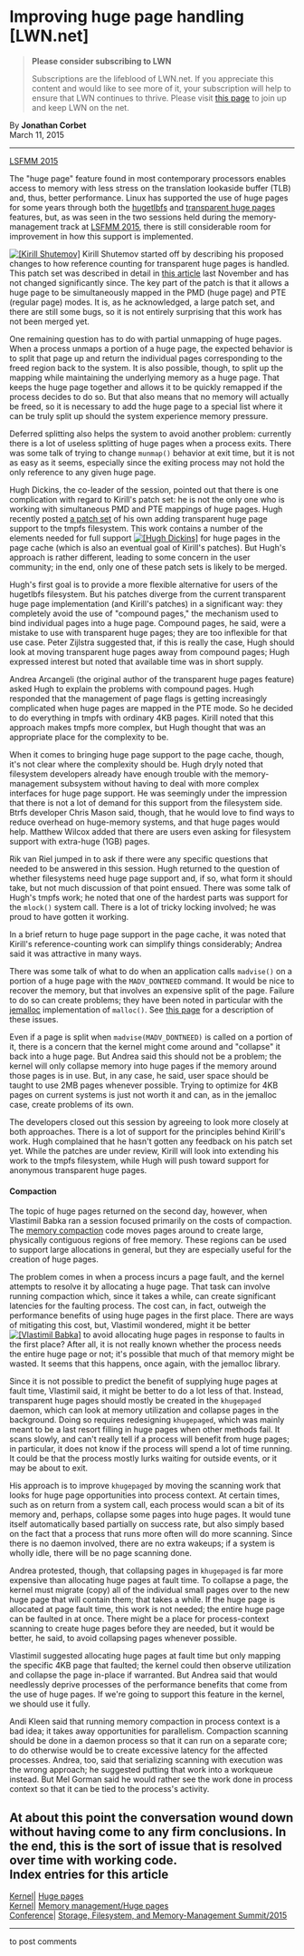 # Improving huge page handling [LWN.net]

> **Please consider subscribing to LWN**
> 
> Subscriptions are the lifeblood of LWN.net. If you appreciate this content and would like to see more of it, your subscription will help to ensure that LWN continues to thrive. Please visit [this page](/Promo/nst-nag1/subscribe) to join up and keep LWN on the net. 

By **Jonathan Corbet**  
March 11, 2015 

* * *

[LSFMM 2015](/Articles/lsfmm2015/)

The "huge page" feature found in most contemporary processors enables access to memory with less stress on the translation lookaside buffer (TLB) and, thus, better performance. Linux has supported the use of huge pages for some years through both the [hugetlbfs](/Articles/374424/) and [transparent huge pages](/Articles/423584/) features, but, as was seen in the two sessions held during the memory-management track at [LSFMM 2015](http://events.linuxfoundation.org/events/linux-storage-filesystem-and-mm-summit), there is still considerable room for improvement in how this support is implemented. 

[![\[Kirill Shutemov\]](https://static.lwn.net/images/conf/2015/lsfmm/KirillShutemov-sm.jpg)](/Articles/636169/) Kirill Shutemov started off by describing his proposed changes to how reference counting for transparent huge pages is handled. This patch set was described in detail in [this article](/Articles/619738/) last November and has not changed significantly since. The key part of the patch is that it allows a huge page to be simultaneously mapped in the PMD (huge page) and PTE (regular page) modes. It is, as he acknowledged, a large patch set, and there are still some bugs, so it is not entirely surprising that this work has not been merged yet. 

One remaining question has to do with partial unmapping of huge pages. When a process unmaps a portion of a huge page, the expected behavior is to split that page up and return the individual pages corresponding to the freed region back to the system. It is also possible, though, to split up the mapping while maintaining the underlying memory as a huge page. That keeps the huge page together and allows it to be quickly remapped if the process decides to do so. But that also means that no memory will actually be freed, so it is necessary to add the huge page to a special list where it can be truly split up should the system experience memory pressure. 

Deferred splitting also helps the system to avoid another problem: currently there is a lot of useless splitting of huge pages when a process exits. There was some talk of trying to change `munmap()` behavior at exit time, but it is not as easy as it seems, especially since the exiting process may not hold the only reference to any given huge page. 

Hugh Dickins, the co-leader of the session, pointed out that there is one complication with regard to Kirill's patch set: he is not the only one who is working with simultaneous PMD and PTE mappings of huge pages. Hugh recently posted [a patch set](/Articles/634334/) of his own adding transparent huge page support to the tmpfs filesystem. This work contains a number of the elements needed for full support [![\[Hugh Dickins\]](https://static.lwn.net/images/conf/2015/lsfmm/HughDickins-sm.jpg)](/Articles/636170/) for huge pages in the page cache (which is also an eventual goal of Kirill's patches). But Hugh's approach is rather different, leading to some concern in the user community; in the end, only one of these patch sets is likely to be merged. 

Hugh's first goal is to provide a more flexible alternative for users of the hugetlbfs filesystem. But his patches diverge from the current transparent huge page implementation (and Kirill's patches) in a significant way: they completely avoid the use of "compound pages," the mechanism used to bind individual pages into a huge page. Compound pages, he said, were a mistake to use with transparent huge pages; they are too inflexible for that use case. Peter Zijlstra suggested that, if this is really the case, Hugh should look at moving transparent huge pages away from compound pages; Hugh expressed interest but noted that available time was in short supply. 

Andrea Arcangeli (the original author of the transparent huge pages feature) asked Hugh to explain the problems with compound pages. Hugh responded that the management of page flags is getting increasingly complicated when huge pages are mapped in the PTE mode. So he decided to do everything in tmpfs with ordinary 4KB pages. Kirill noted that this approach makes tmpfs more complex, but Hugh thought that was an appropriate place for the complexity to be. 

When it comes to bringing huge page support to the page cache, though, it's not clear where the complexity should be. Hugh dryly noted that filesystem developers already have enough trouble with the memory-management subsystem without having to deal with more complex interfaces for huge page support. He was seemingly under the impression that there is not a lot of demand for this support from the filesystem side. Btrfs developer Chris Mason said, though, that he would love to find ways to reduce overhead on huge-memory systems, and that huge pages would help. Matthew Wilcox added that there are users even asking for filesystem support with extra-huge (1GB) pages. 

Rik van Riel jumped in to ask if there were any specific questions that needed to be answered in this session. Hugh returned to the question of whether filesystems need huge page support and, if so, what form it should take, but not much discussion of that point ensued. There was some talk of Hugh's tmpfs work; he noted that one of the hardest parts was support for the `mlock()` system call. There is a lot of tricky locking involved; he was proud to have gotten it working. 

In a brief return to huge page support in the page cache, it was noted that Kirill's reference-counting work can simplify things considerably; Andrea said it was attractive in many ways. 

There was some talk of what to do when an application calls `madvise()` on a portion of a huge page with the `MADV_DONTNEED` command. It would be nice to recover the memory, but that involves an expensive split of the page. Failure to do so can create problems; they have been noted in particular with the [jemalloc](http://www.canonware.com/jemalloc/) implementation of `malloc()`. See [this page](http://dev.nuodb.com/techblog/linux-transparent-huge-pages-jemalloc-and-nuodb) for a description of these issues. 

Even if a page is split when `madvise(MADV_DONTNEED)` is called on a portion of it, there is a concern that the kernel might come around and "collapse" it back into a huge page. But Andrea said this should not be a problem; the kernel will only collapse memory into huge pages if the memory around those pages is in use. But, in any case, he said, user space should be taught to use 2MB pages whenever possible. Trying to optimize for 4KB pages on current systems is just not worth it and can, as in the jemalloc case, create problems of its own. 

The developers closed out this session by agreeing to look more closely at both approaches. There is a lot of support for the principles behind Kirill's work. Hugh complained that he hasn't gotten any feedback on his patch set yet. While the patches are under review, Kirill will look into extending his work to the tmpfs filesystem, while Hugh will push toward support for anonymous transparent huge pages. 

#### Compaction

The topic of huge pages returned on the second day, however, when Vlastimil Babka ran a session focused primarily on the costs of compaction. The [memory compaction](/Articles/368869/) code moves pages around to create large, physically contiguous regions of free memory. These regions can be used to support large allocations in general, but they are especially useful for the creation of huge pages. 

The problem comes in when a process incurs a page fault, and the kernel attempts to resolve it by allocating a huge page. That task can involve running compaction which, since it takes a while, can create significant latencies for the faulting process. The cost can, in fact, outweigh the performance benefits of using huge pages in the first place. There are ways of mitigating this cost, but, Vlastimil wondered, might it be better [![\[Vlastimil Babka\]](https://static.lwn.net/images/conf/2015/lsfmm/VlastimilBabka-sm.jpg)](/Articles/636172/) to avoid allocating huge pages in response to faults in the first place? After all, it is not really known whether the process needs the entire huge page or not; it's possible that much of that memory might be wasted. It seems that this happens, once again, with the jemalloc library. 

Since it is not possible to predict the benefit of supplying huge pages at fault time, Vlastimil said, it might be better to do a lot less of that. Instead, transparent huge pages should mostly be created in the `khugepaged` daemon, which can look at memory utilization and collapse pages in the background. Doing so requires redesigning `khugepaged`, which was mainly meant to be a last resort filling in huge pages when other methods fail. It scans slowly, and can't really tell if a process will benefit from huge pages; in particular, it does not know if the process will spend a lot of time running. It could be that the process mostly lurks waiting for outside events, or it may be about to exit. 

His approach is to improve `khugepaged` by moving the scanning work that looks for huge page opportunities into process context. At certain times, such as on return from a system call, each process would scan a bit of its memory and, perhaps, collapse some pages into huge pages. It would tune itself automatically based partially on success rate, but also simply based on the fact that a process that runs more often will do more scanning. Since there is no daemon involved, there are no extra wakeups; if a system is wholly idle, there will be no page scanning done. 

Andrea protested, though, that collapsing pages in `khugepaged` is far more expensive than allocating huge pages at fault time. To collapse a page, the kernel must migrate (copy) all of the individual small pages over to the new huge page that will contain them; that takes a while. If the huge page is allocated at page fault time, this work is not needed; the entire huge page can be faulted in at once. There might be a place for process-context scanning to create huge pages before they are needed, but it would be better, he said, to avoid collapsing pages whenever possible. 

Vlastimil suggested allocating huge pages at fault time but only mapping the specific 4KB page that faulted; the kernel could then observe utilization and collapse the page in-place if warranted. But Andrea said that would needlessly deprive processes of the performance benefits that come from the use of huge pages. If we're going to support this feature in the kernel, we should use it fully. 

Andi Kleen said that running memory compaction in process context is a bad idea; it takes away opportunities for parallelism. Compaction scanning should be done in a daemon process so that it can run on a separate core; to do otherwise would be to create excessive latency for the affected processes. Andrea, too, said that serializing scanning with execution was the wrong approach; he suggested putting that work into a workqueue instead. But Mel Gorman said he would rather see the work done in process context so that it can be tied to the process's activity. 

At about this point the conversation wound down without having come to any firm conclusions. In the end, this is the sort of issue that is resolved over time with working code.  
Index entries for this article  
---  
[Kernel](/Kernel/Index)| [Huge pages](/Kernel/Index#Huge_pages)  
[Kernel](/Kernel/Index)| [Memory management/Huge pages](/Kernel/Index#Memory_management-Huge_pages)  
[Conference](/Archives/ConferenceIndex/)| [Storage, Filesystem, and Memory-Management Summit/2015](/Archives/ConferenceIndex/#Storage_Filesystem_and_Memory-Management_Summit-2015)  
  


* * *

to post comments 
